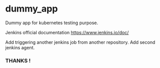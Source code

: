 # dummy_app

Dummy app for kubernetes testing purpose.

Jenkins official documentation https://www.jenkins.io/doc/

Add triggering another jenkins job from another repository.
Add second jenkins agent.

### THANKS !
